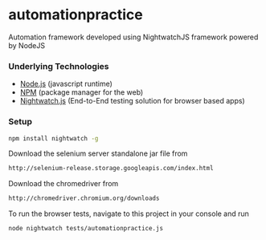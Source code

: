 # automationpractice

Automation framework developed using NightwatchJS framework powered by NodeJS

### Underlying Technologies

* [Node.js](http://nodejs.org/) (javascript runtime)
* [NPM](https://www.npmjs.com/) (package manager for the web)
* [Nightwatch.js](http://nightwatchjs.org/) (End-to-End testing solution for browser based apps)
### Setup

```sh
npm install nightwatch -g
```
Download the selenium server standalone jar file from 
```sh
http://selenium-release.storage.googleapis.com/index.html
```
Download the chromedriver from
```sh
http://chromedriver.chromium.org/downloads
```

To run the browser tests, navigate to this project in your console and run
```sh
node nightwatch tests/automationpractice.js
```

